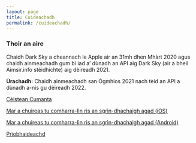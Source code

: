 ```yaml
---
layout: page
title: Cuideachadh
permalink: /cuideachadh/
---
```


### Thoir an aire

Chaidh Dark Sky a cheannach le Apple air an 31mh dhen Mhàrt 2020 agus chaidh ainmeachadh gum bi iad a’ dùnadh an API aig Dark Sky (air a bheil Aimsir.info stèidhichte) aig dèireadh 2021.

**Ùrachadh:** Chaidh ainmeachadh san Ògmhios 2021 nach tèid an API a dùnadh a-nis gu dèireadh 2022.

[Cèistean Cumanta](/cuideachadh/ceistean-cumanta/)

[Mar a chuireas tu comharra-lìn ris an sgrìn-dhachaigh agad (iOS)](/cuideachadh/comharra-lin-ios/)

[Mar a chuireas tu comharra-lìn ris an sgrìn-dhachaigh agad (Android)](/cuideachadh/comharra-lin-android/)

[Prìobhaideachd](/cuideachadh/priobhaideachd/)
